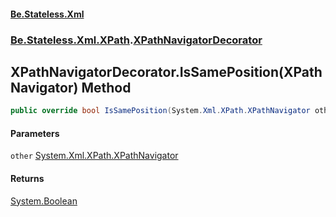 #### [Be.Stateless.Xml](README.md 'README')
### [Be.Stateless.Xml.XPath](Be.Stateless.Xml.XPath.md 'Be.Stateless.Xml.XPath').[XPathNavigatorDecorator](XPathNavigatorDecorator.md 'Be.Stateless.Xml.XPath.XPathNavigatorDecorator')

## XPathNavigatorDecorator.IsSamePosition(XPathNavigator) Method

```csharp
public override bool IsSamePosition(System.Xml.XPath.XPathNavigator other);
```
#### Parameters

<a name='Be.Stateless.Xml.XPath.XPathNavigatorDecorator.IsSamePosition(System.Xml.XPath.XPathNavigator).other'></a>

`other` [System.Xml.XPath.XPathNavigator](https://docs.microsoft.com/en-us/dotnet/api/System.Xml.XPath.XPathNavigator 'System.Xml.XPath.XPathNavigator')

#### Returns
[System.Boolean](https://docs.microsoft.com/en-us/dotnet/api/System.Boolean 'System.Boolean')